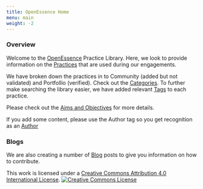 ```yaml
---
title: OpenEssence Home
menu: main
weight: -2
---
```


### Overview

Welcome to the [OpenEssence](https://openessence.github.io/) Practice Library. Here, we look to provide information on the [Practices](/practices) that are used during our engagements.

We have broken down the practices in to Community (added but not validated) and Portfollio (verified).  Check out the [Categories](/categories).  To further make searching the library easier, we have added relevant [Tags](/tags) to each practice.

Please check out the [Aims and Objectives](/blog/aims-objectives/) for more details.

If you add some content, please use the Author tag so you get recognition as an [Author](/author)

### Blogs
We are also creating a number of [Blog](/blog) posts to give you information on how to contribute.

This work is licensed under a <a rel="license" href="http://creativecommons.org/licenses/by/4.0/">Creative Commons Attribution 4.0 International License</a>.
<a rel="license" href="http://creativecommons.org/licenses/by/4.0/"><img alt="Creative Commons License" style="border-width:0" src="https://i.creativecommons.org/l/by/4.0/88x31.png" /></a>
